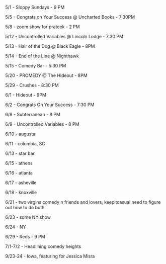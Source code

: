 5/1 - Sloppy Sundays - 9 PM

5/5 - Congrats on Your Success @ Uncharted Books - 7:30PM

5/8 - zoom show for prateek - 2 PM

5/12 - Uncontrolled Variables @ Lincoln Lodge - 7:30 PM

5/13 - Hair of the Dog @ Black Eagle - 8PM

5/14 - End of the Line @ Nighthawk

5/15 - Comedy Bar - 5:30 PM

5/20 - PROMEDY @ The Hideout - 8PM

5/29 - Crushes - 8:30 PM

6/1 - Hideout - 9PM

6/2 - Congrats On Your Success - 7:30 PM

6/8 - Subterranean - 8 PM

6/9 - Uncontrolled Variables - 8 PM

6/10 - augusta

6/11 - columbia, SC

6/13 - star bar

6/15 - athens 

6/16 - atlanta

6/17 - asheville

6/18 - knoxville

6/21 - two virgins comedy n friends and lovers, keepitcasual need to figure out how to do both.

6/23 - some NY show

6/24 - NY

6/29 - Reds - 9 PM

7/1-7/2 - Headlining comedy heights

9/23-24 - Iowa, featuring for Jessica Misra
